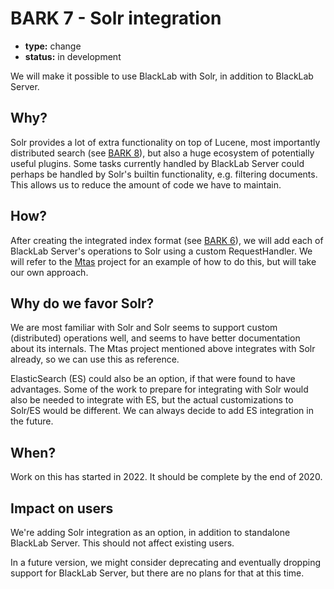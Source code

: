 # BARK 7 - Solr integration

- **type:** change
- **status:** in development

We will make it possible to use BlackLab with Solr, in addition to BlackLab Server.

## Why?

Solr provides a lot of extra functionality on top of Lucene, most importantly distributed search (see [BARK 8](bark008-distributed-search.md)), but also a huge ecosystem of potentially useful plugins. Some tasks currently handled by BlackLab Server could perhaps be handled by Solr's builtin functionality, e.g. filtering documents. This allows us to reduce the amount of code we have to maintain.

## How?

After creating the integrated index format (see [BARK 6](bark006-integrated-index.md)), we will add each of BlackLab Server's operations to Solr using a custom RequestHandler. We will refer to the [Mtas](https://github.com/meertensinstituut/mtas) project for an example of how to do this, but will take our own approach.

## Why do we favor Solr?

We are most familiar with Solr and Solr seems to support custom (distributed) operations well, and seems to have better documentation about its internals. The Mtas project mentioned above integrates with Solr already, so we can use this as reference.

ElasticSearch (ES) could also be an option, if that were found to have advantages. Some of the work to prepare for integrating with Solr would also be needed to integrate with ES, but the actual customizations to Solr/ES would be different. We can always decide to add ES integration in the future.

## When?

Work on this has started in 2022. It should be complete by the end of 2020.

## Impact on users

We're adding Solr integration as an option, in addition to standalone BlackLab Server. This should not affect existing users.

In a future version, we might consider deprecating and eventually dropping support for BlackLab Server, but there are no plans for that at this time.
